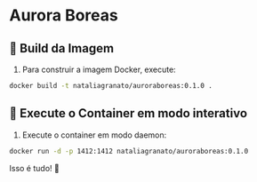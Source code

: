 # Aurora Boreas

## 🚀 Build da Imagem

1. Para construir a imagem Docker, execute:

```bash
docker build -t nataliagranato/auroraboreas:0.1.0 .
```

## 🔧 Execute o Container em modo interativo

1. Execute o container em modo daemon:
```bash
docker run -d -p 1412:1412 nataliagranato/auroraboreas:0.1.0
```

Isso é tudo! 🎉
